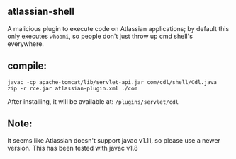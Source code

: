 ## atlassian-shell
A malicious plugin to execute code on Atlassian applications; by default this only executes `whoami`, so people don't just throw up cmd shell's everywhere.

## compile:
```
javac -cp apache-tomcat/lib/servlet-api.jar com/cdl/shell/Cdl.java
zip -r rce.jar atlassian-plugin.xml ./com
```

After installing, it will be available at: `/plugins/servlet/cdl`


## Note:
It seems like Atlassian doesn't support javac v1.11, so please use a newer version. This has been tested with javac v1.8

